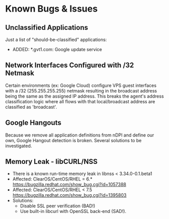 Known Bugs & Issues
===================

Unclassified Applications
-------------------------

Just a list of "should-be-classified" applications:

- ADDED: *.gvt1.com: Google update service

Network Interfaces Configured with /32 Netmask
----------------------------------------------
Certain environments (ex: Google Cloud) configure VPS guest interfaces with a
/32 (255.255.255.255) netmask resulting in the broadcast address being the
same as the assigned IP address.  This breaks the agent's address
classification logic where all flows with that local/broadcast address are
classified as 'broadcast'.

Google Hangouts
---------------
Because we remove all application definitions from nDPI and define our own,
Google Hangout detection is broken.  Several solutions to be investigated.

Memory Leak - libCURL/NSS
-------------------------

- There is a known run-time memory leak in libnss < 3.34.0-0.1.beta1
- Affected: ClearOS/CentOS/RHEL = 6.*
  https://bugzilla.redhat.com/show_bug.cgi?id=1057388
- Affected: ClearOS/CentOS/RHEL < 7.5
  https://bugzilla.redhat.com/show_bug.cgi?id=1395803
- Solutions:
    - Disable SSL peer verification (BAD!)
    - Use built-in libcurl with OpenSSL back-end (SAD!).
